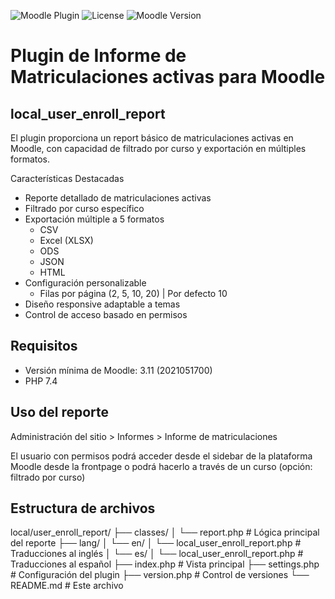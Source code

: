 ![Moodle Plugin](https://img.shields.io/badge/Moodle-Plugin-brightgreen)
![License](https://img.shields.io/badge/License-GPLv3-blue)
![Moodle Version](https://img.shields.io/badge/Moodle-3.11-orange)

# Plugin de Informe de Matriculaciones activas para Moodle
## local_user_enroll_report

El plugin proporciona un report básico de matriculaciones activas en Moodle, con capacidad de filtrado por curso y exportación en múltiples formatos.

Características Destacadas
- Reporte detallado de matriculaciones activas
- Filtrado por curso específico
- Exportación múltiple a 5 formatos
	- CSV
	- Excel (XLSX)
	- ODS
	- JSON
	- HTML
- Configuración personalizable
	- Filas por página (2, 5, 10, 20) | Por defecto 10
- Diseño responsive adaptable a temas
- Control de acceso basado en permisos

## Requisitos
- Versión mínima de Moodle: 3.11 (2021051700)
- PHP 7.4

## Uso del reporte
Administración del sitio > Informes > Informe de matriculaciones

El usuario con permisos podrá acceder desde el sidebar de la plataforma Moodle desde la frontpage o podrá hacerlo a través de un curso (opción: filtrado por curso)

## Estructura de archivos
local/user_enroll_report/
├── classes/
│   └── report.php         # Lógica principal del reporte
├── lang/
│   └── en/
│       └── local_user_enroll_report.php   # Traducciones al inglés
│   └── es/
│       └── local_user_enroll_report.php   # Traducciones al español
├── index.php              # Vista principal
├── settings.php           # Configuración del plugin
├── version.php            # Control de versiones
└── README.md              # Este archivo
